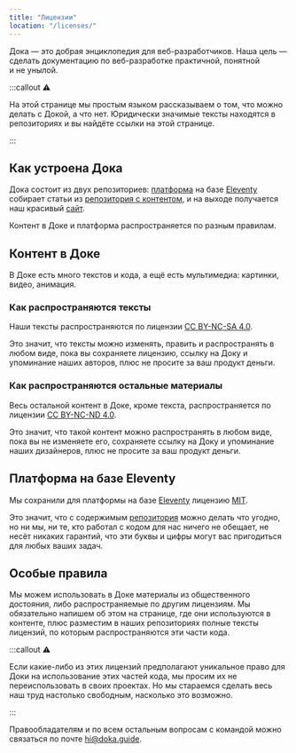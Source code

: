 ```yaml
---
title: "Лицензии"
location: "/licenses/"
---
```

Дока — это добрая энциклопедия для веб-разработчиков. Наша цель — сделать документацию по веб-разработке практичной, понятной и не унылой.

:::callout ⚠️

На этой странице мы простым языком рассказываем о том, что можно делать с Докой, а что нет. Юридически значимые тексты находятся в репозиториях и вы найдёте ссылки на этой странице.

:::

## Как устроена Дока

Дока состоит из двух репозиториев: [платформа](https://github.com/doka-guide/platform) на базе [Eleventy](https://www.11ty.dev) собирает статьи из [репозитория с контентом](https://github.com/doka-guide/content), и на выходе получается наш красивый [сайт](https://doka.guide/).

Контент в Доке и платформа распространяется по разным правилам.

## Контент в Доке
В Доке есть много текстов и кода, а ещё есть мультимедиа: картинки, видео, анимация.

### Как распространяются тексты

Наши тексты распространяются по лицензии [CC BY-NC-SA 4.0](https://github.com/doka-guide/content/blob/main/LICENSE-SA.md).

Это значит, что тексты можно изменять, править и распространять в любом виде, пока вы сохраняете лицензию, ссылку на Доку и упоминание наших авторов, плюс не просите за ваш продукт деньги.

### Как распространяются остальные материалы

Весь остальной контент в Доке, кроме текста, распространяется по лицензии [CC BY-NC-ND 4.0](https://github.com/doka-guide/content/blob/main/LICENSE-ND.md).

Это значит, что такой контент можно распространять в любом виде, пока вы не изменяете его, сохраняете ссылку на Доку и упоминание наших дизайнеров, плюс не просите за ваш продукт деньги.

## Платформа на базе Eleventy

Мы сохранили для платформы на базе [Eleventy](https://www.11ty.dev) лицензию [MIT](https://github.com/doka-guide/platform/blob/main/LICENSE.md).

Это значит, что с содержимым [репозитория](https://github.com/doka-guide/platform) можно делать что угодно, но ни мы, ни те, кто работал с кодом для нас ничего не обещает, не несёт никаких гарантий, что эти буквы и цифры могут вас пригодиться для любых ваших задач.

## Особые правила

Мы можем использовать в Доке материалы из общественного достояния, либо распространяемые по другим лицензиям. Мы обязательно напишем об этом на странице, где они используются в контенте, плюс разместим в наших репозиториях полные тексты лицензий, по которым распространяются эти части кода.

:::callout ⚠️

Если какие-либо из этих лицензий предполагают уникальное право для Доки на использование этих частей кода, мы просим их не переиспользовать в своих проектах. Но мы стараемся сделать весь наш труд настолько свободным, насколько это возможно.

:::

Правообладателям и по всем остальным вопросам с командой можно связаться по почте [hi@doka.guide](mailto:hi@doka.guide).
